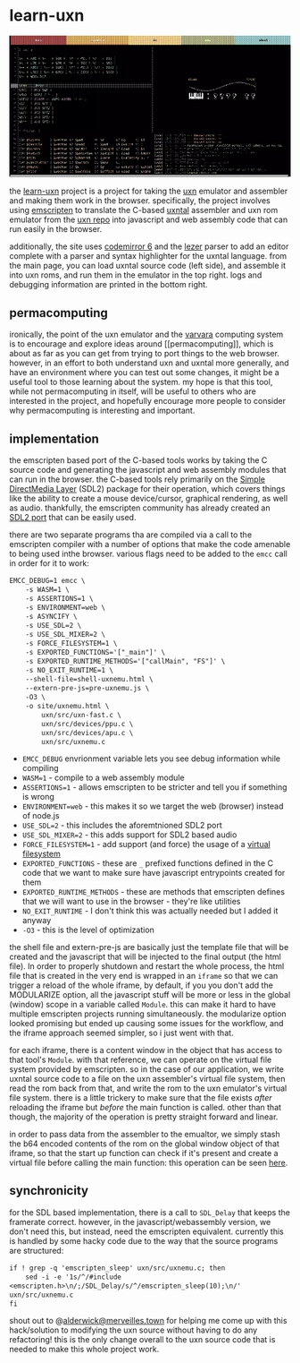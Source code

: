 # learn-uxn

<img src="resources/img/dithered_learn-uxn.png"><img>

the [learn-uxn](https://metasyn.github.io/learn-uxn) project is a project for taking the
[uxn](https://wiki.xxiivv.com/site/uxn.html) emulator and assembler and making
them work in the browser. specifically, the project involves using
[emscripten](https://emscripten.org) to translate the C-based
[uxntal](https://wiki.xxiivv.com/site/uxntal.html) assembler
and uxn rom emulator from the [uxn repo](https://git.sr.ht/~rabbits/uxn/) into
javascript and web assembly code that can run easily in the browser.

additionally, the site uses [codemirror 6](https://codemirror.net/6/) and the
[lezer](https://lezer.codemirror.net/) parser to add an editor complete with a
parser and syntax highlighter for the uxntal language. from the main page, you
can load uxntal source code (left side), and assemble it into uxn roms, and run
them in the emulator in the top right.  logs and debugging information are
printed in the bottom right.

## permacomputing

ironically, the point of the uxn emulator and the
[varvara](https://wiki.xxiivv.com/site/varvara.html) computing system is to
encourage and explore ideas around [[permacomputing]], which is about as far as
you can get from trying to port things to the web browser. however, in an
effort to both understand uxn and uxntal more generally, and have an
environment where you can test out some changes, it might be a useful tool to
those learning about the system. my hope is that this tool, while not
permacomputing in itself, will be useful to others who are interested in the
project, and hopefully encourage more people to consider why permacomputing is
interesting and important.

## implementation

the emscripten based port of the C-based tools works by taking the C source
code and generating the javascript and web assembly modules that can run in the
browser.  the C-based tools rely primarily on the
[Simple DirectMedia Layer](https://www.libsdl.org/) (SDL2) package for their
operation, which covers things like the ability to create a mouse
device/cursor, graphical rendering, as well as audio. thankfully, the
emscripten community has already created an
[SDL2 port](https://github.com/emscripten-ports/SDL2) that can be easily used.

there are two separate programs tha are compiled via a call to the emscripten compiler
with a number of options that make the code amenable to being used inthe browser. various
flags need to be added to the `emcc` call in order for it to work:

```
EMCC_DEBUG=1 emcc \
    -s WASM=1 \
    -s ASSERTIONS=1 \
    -s ENVIRONMENT=web \
    -s ASYNCIFY \
    -s USE_SDL=2 \
    -s USE_SDL_MIXER=2 \
    -s FORCE_FILESYSTEM=1 \
    -s EXPORTED_FUNCTIONS='["_main"]' \
    -s EXPORTED_RUNTIME_METHODS='["callMain", "FS"]' \
    -s NO_EXIT_RUNTIME=1 \
    --shell-file=shell-uxnemu.html \
    --extern-pre-js=pre-uxnemu.js \
    -O3 \
    -o site/uxnemu.html \
        uxn/src/uxn-fast.c \
        uxn/src/devices/ppu.c \
        uxn/src/devices/apu.c \
        uxn/src/uxnemu.c
```

* `EMCC_DEBUG` envrionment variable lets you see debug information while compiling
* `WASM=1` - compile to a web assembly module
* `ASSERTIONS=1` - allows emscripten to be stricter and tell you if something is wrong
* `ENVIRONMENT=web` - this makes it so we target the web (browser) instead of node.js
* `USE_SDL=2` - this includes the aforemtnioned SDL2 port
* `USE_SDL_MIXER=2` - this adds support for SDL2 based audio
* `FORCE_FILESYSTEM=1` - add support (and force) the usage of a [virtual filesystem](https://emscripten.org/docs/api_reference/Filesystem-API.html#filesystem-api)
* `EXPORTED_FUNCTIONS` - these are `_` prefixed functions defined in the C code that we want to make sure have javascript entrypoints created for them
* `EXPORTED_RUNTIME_METHODS` - these are methods that emscripten defines that we will want to use in the browser - they're like utilities
* `NO_EXIT_RUNTIME` - I don't think this was actually needed but I added it anyway
* `-O3` - this is the level of optimization

the shell file and extern-pre-js are basically just the template file that will
be created and the javascript that will be injected to the final output (the
html file).  In order to properly shutdown and restart the whole process, the
html file that is created in the very end is wrapped in an `iframe` so that we
can trigger a reload of the whole iframe, by default, if you you don't add the
MODULARIZE option, all the javascript stuff will be more or less in the global
(window) scope in a variable called `Module`. this can make it hard to have
multiple emscripten projects running simultaneously. the modularize option
looked promising but ended up causing some issues for the workflow, and the
iframe approach seemed simpler, so i just went with that.

for each iframe, there is a content window in the object that has access to that
tool's `Module`. with that reference, we can operate on the virtual file system
provided by emscripten. so in the case of our application, we write uxntal source
code to a file on the uxn assembler's virtual file system, then read the rom back from that,
and write the rom to the uxn emulator's virtual file system. there is a little trickery to make
sure that the file exists _after_ reloading the iframe but _before_ the main function is called.
other than that though, the majority of the operation is pretty straight forward and linear.

in order to pass data from the assembler to the emualtor, we simply stash the b64 encoded
contents of the rom on the global window object of that iframe, so that the start up function
can check if it's present and create a virtual file before calling the main function: this operation
can be seen [here](https://git.sr.ht/~metasyn/learn-uxn/tree/master/item/pre-uxnemu.js).

## synchronicity

for the SDL based implementation, there is a call to `SDL_Delay` that keeps the framerate correct. however, in the javascript/webassembly version, we don't need this, but instead, need the emscripten equivalent. currently this is handled by some hacky code due to the way that the source programs are structured:

```
if ! grep -q 'emscripten_sleep' uxn/src/uxnemu.c; then
    sed -i -e '1s/^/#include <emscripten.h>\n/;/SDL_Delay/s/^/emscripten_sleep(10);\n/' uxn/src/uxnemu.c
fi
```

shout out to @alderwick@merveilles.town for helping me come up with this hack/solution to modifying the uxn source without having to do any refactoring! this is the only change overall to the uxn source code that is needed to make this whole project work.
